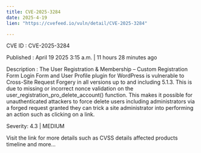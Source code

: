 ```yaml
---
title: CVE-2025-3284
date: 2025-4-19
lien: "https://cvefeed.io/vuln/detail/CVE-2025-3284"

---
```


CVE ID : CVE-2025-3284

Published :  April 19
2025
3:15 a.m. | 11 hours
28 minutes ago

Description : The User Registration & Membership – Custom Registration Form
Login Form
and User Profile plugin for WordPress is vulnerable to Cross-Site Request Forgery in all versions up to
and including
5.1.3. This is due to missing or incorrect nonce validation on the user_registration_pro_delete_account() function. This makes it possible for unauthenticated attackers to force delete users
including administrators
via a forged request granted they can trick a site administrator into performing an action such as clicking on a link.

Severity: 4.3 | MEDIUM

Visit the link for more details
such as CVSS details
affected products
timeline
and more...
